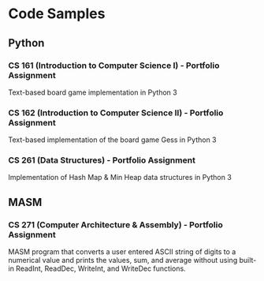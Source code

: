 # Code Samples

## Python
### CS 161 (Introduction to Computer Science I) - Portfolio Assignment
Text-based board game implementation in Python 3
### CS 162 (Introduction to Computer Science II) - Portfolio Assignment
Text-based implementation of the board game Gess in Python 3
### CS 261 (Data Structures) - Portfolio Assignment
Implementation of Hash Map & Min Heap data structures in Python 3

## MASM
### CS 271 (Computer Architecture & Assembly) - Portfolio Assignment
MASM program that converts a user entered ASCII string of digits to a numerical value and prints the values, sum, and average without using built-in ReadInt, ReadDec, WriteInt, and WriteDec functions.
